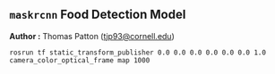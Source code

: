## `maskrcnn` Food Detection Model
**Author :** Thomas Patton (tjp93@cornell.edu)



`rosrun tf static_transform_publisher 0.0 0.0 0.0 0.0 0.0 0.0 1.0 camera_color_optical_frame map 1000`
